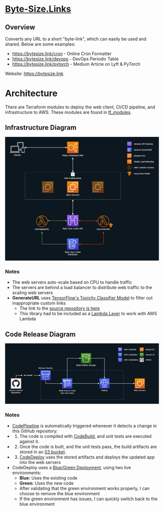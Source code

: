 # [Byte-Size.Links](https://bytesize.link/)

## Overview
Converts any URL to a short "byte-link", which can easily be used and shared. Below are some examples:
- https://bytesize.link/cron - Online Cron Formatter
- https://bytesize.link/devops - DevOps Periodic Table
- https://bytesize.link/pytorch - Medium Article on Lyft & PyTorch

Website: https://bytesize.link

# Architecture
There are Terraform modules to deploy the web client, CI/CD pipeline, and infrastructure to AWS. These modules are found in [tf_modules](https://github.com/AJ2O/bytesizelinks/tree/main/tf_modules).

## Infrastructure Diagram
<img src="Diagrams/Architecture.png" alt="Architecture"/>

### Notes
- The web servers auto-scale based on CPU to handle traffic
- The servers are behind a load balancer to distribute web traffic to the scaling web servers
- **GenerateURL** uses [TensorFlow's Toxicity Classifier Model](https://medium.com/tensorflow/text-classification-using-tensorflow-js-an-example-of-detecting-offensive-language-in-browser-e2b94e3565ce) to filter out inappropriate custom links
  - The link to the [source repository is here](https://github.com/tensorflow/tfjs-models/tree/master/toxicity)
  - This library had to be included as a [Lambda Layer](https://docs.aws.amazon.com/lambda/latest/dg/configuration-layers.html) to work with AWS Lambda

## Code Release Diagram
<img src="Diagrams/CodeRelease.png" alt="Architecture"/>

### Notes
- [CodePipeline](https://aws.amazon.com/codepipeline/) is automatically triggered whenever it detects a change in this GitHub repository:
- 1. The code is compiled with [CodeBuild](https://aws.amazon.com/codebuild/), and unit tests are executed against it.
- 2. Once the code is built, and the unit tests pass, the build artifacts are stored in an [S3 bucket](https://aws.amazon.com/s3/).
- 3. [CodeDeploy](https://aws.amazon.com/codedeploy/) uses the stored artifacts and deploys the updated app into the web servers
- CodeDeploy uses a [Blue/Green Deployment](https://martinfowler.com/bliki/BlueGreenDeployment.html), using two live environments: 
  - **Blue:** Uses the existing code
  - **Green:** Uses the new code
  - After validating that the green environment works properly, I can choose to remove the blue environment
  - If the green environment has issues, I can quickly switch back to the blue environment
